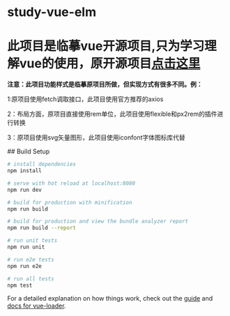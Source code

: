 # study-vue-elm
<h1>此项目是临摹vue开源项目,只为学习理解vue的使用，原开源项目<a href="https://github.com/bailicangdu/vue2-elm" target="_blank">点击这里<a/>
</h1>
<div>
<b>注意：此项目功能样式是临摹原项目所做，但实现方式有很多不同。例：</b>
<p>1:原项目使用fetch调取接口，此项目使用官方推荐的axios</p>
<p>2：布局方面，原项目直接使用rem单位，此项目使用flexible和px2rem的插件进行转换</p>
<p>3：原项目使用svg矢量图形，此项目使用iconfont字体图标库代替</p>
</div>
## Build Setup

``` bash
# install dependencies
npm install

# serve with hot reload at localhost:8080
npm run dev

# build for production with minification
npm run build

# build for production and view the bundle analyzer report
npm run build --report

# run unit tests
npm run unit

# run e2e tests
npm run e2e

# run all tests
npm test
```

For a detailed explanation on how things work, check out the [guide](http://vuejs-templates.github.io/webpack/) and [docs for vue-loader](http://vuejs.github.io/vue-loader).
